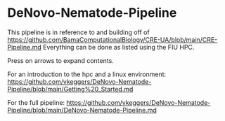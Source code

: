 # DeNovo-Nematode-Pipeline
This pipeline is in reference to and building off of https://github.com/BamaComputationalBiology/CRE-UA/blob/main/CRE-Pipeline.md
Everything can be done as listed using the FIU HPC. 

Press on arrows to expand contents.


For an introduction to the hpc and a linux environment: https://github.com/vkeggers/DeNovo-Nematode-Pipeline/blob/main/Getting%20_Started.md

For the full pipeline: https://github.com/vkeggers/DeNovo-Nematode-Pipeline/blob/main/DeNovo-Nematode-Pipeline.md 
